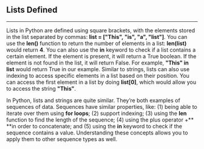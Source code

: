 ## Lists Defined

<hr>

Lists in Python are defined using square brackets, with the elements stored in the list separated by commas: **list = ["This", "is", "a", "list"]**. You can use the **len()** function to return the number of elements in a list: **len(list)** would return **4**. You can also use the **in** keyword to check if a list contains a certain element. If the element is present, it will return a True boolean. If the element is not found in the list, it will return False. For example, **"This" in list** would return True in our example. Similar to strings, lists can also use indexing to access specific elements in a list based on their position. You can access the first element in a list by doing **list[0]**, which would allow you to access the string **"This"**.

In Python, lists and strings are quite similar. They’re both examples of sequences of data. Sequences have similar properties, like:
(1) being able to iterate over them using **for loops**; 
(2) support indexing; 
(3) using the **len** function to find the length of the sequence; 
(4) using the plus operator +** **in order to concatenate; and 
(5) using the **in** keyword to check if the sequence contains a value. Understanding these concepts allows you to apply them to other sequence types as well.